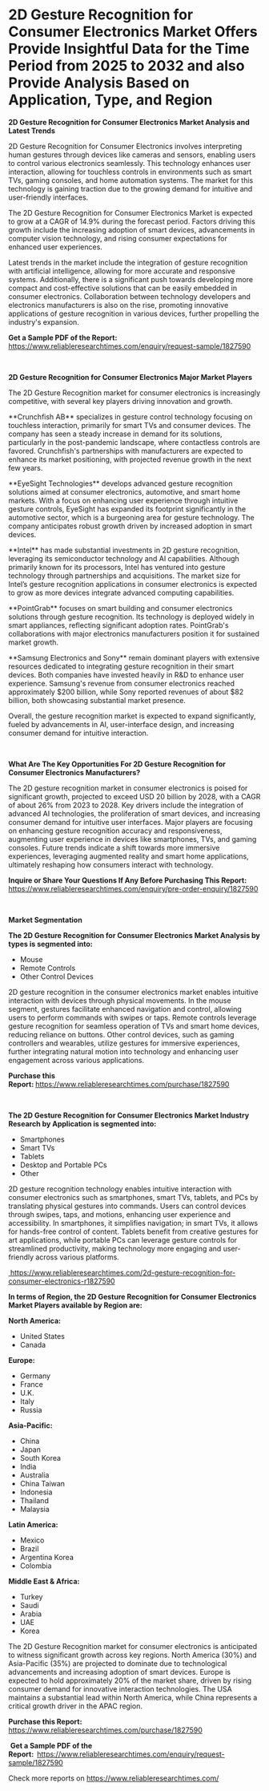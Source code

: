 <p><h1>2D Gesture Recognition for Consumer Electronics Market Offers Provide Insightful Data for the Time Period from 2025 to 2032 and also Provide Analysis Based on Application, Type, and Region</h1></p><p><strong>2D Gesture Recognition for Consumer Electronics Market Analysis and Latest Trends</strong></p>
<p><p>2D Gesture Recognition for Consumer Electronics involves interpreting human gestures through devices like cameras and sensors, enabling users to control various electronics seamlessly. This technology enhances user interaction, allowing for touchless controls in environments such as smart TVs, gaming consoles, and home automation systems. The market for this technology is gaining traction due to the growing demand for intuitive and user-friendly interfaces.</p><p>The 2D Gesture Recognition for Consumer Electronics Market is expected to grow at a CAGR of 14.9% during the forecast period. Factors driving this growth include the increasing adoption of smart devices, advancements in computer vision technology, and rising consumer expectations for enhanced user experiences. </p><p>Latest trends in the market include the integration of gesture recognition with artificial intelligence, allowing for more accurate and responsive systems. Additionally, there is a significant push towards developing more compact and cost-effective solutions that can be easily embedded in consumer electronics. Collaboration between technology developers and electronics manufacturers is also on the rise, promoting innovative applications of gesture recognition in various devices, further propelling the industry's expansion.</p></p>
<p><strong>Get a Sample PDF of the Report:&nbsp;</strong> <a href="https://www.reliableresearchtimes.com/enquiry/request-sample/1827590?utm_campaign=3219&utm_medium=2&utm_source=Github&utm_content=ia&utm_term=06042025&utm_id=2d-gesture-recognition-for-consumer-electronics">https://www.reliableresearchtimes.com/enquiry/request-sample/1827590</a></p>
<p>&nbsp;</p>
<p><strong>2D Gesture Recognition for Consumer Electronics Major Market Players</strong></p>
<p><p>The 2D Gesture Recognition market for consumer electronics is increasingly competitive, with several key players driving innovation and growth. </p><p>**Crunchfish AB** specializes in gesture control technology focusing on touchless interaction, primarily for smart TVs and consumer devices. The company has seen a steady increase in demand for its solutions, particularly in the post-pandemic landscape, where contactless controls are favored. Crunchfish's partnerships with manufacturers are expected to enhance its market positioning, with projected revenue growth in the next few years.</p><p>**EyeSight Technologies** develops advanced gesture recognition solutions aimed at consumer electronics, automotive, and smart home markets. With a focus on enhancing user experience through intuitive gesture controls, EyeSight has expanded its footprint significantly in the automotive sector, which is a burgeoning area for gesture technology. The company anticipates robust growth driven by increased adoption in smart devices.</p><p>**Intel** has made substantial investments in 2D gesture recognition, leveraging its semiconductor technology and AI capabilities. Although primarily known for its processors, Intel has ventured into gesture technology through partnerships and acquisitions. The market size for Intel’s gesture recognition applications in consumer electronics is expected to grow as more devices integrate advanced computing capabilities.</p><p>**PointGrab** focuses on smart building and consumer electronics solutions through gesture recognition. Its technology is deployed widely in smart appliances, reflecting significant adoption rates. PointGrab's collaborations with major electronics manufacturers position it for sustained market growth.</p><p>**Samsung Electronics and Sony** remain dominant players with extensive resources dedicated to integrating gesture recognition in their smart devices. Both companies have invested heavily in R&D to enhance user experience. Samsung's revenue from consumer electronics reached approximately $200 billion, while Sony reported revenues of about $82 billion, both showcasing substantial market presence.</p><p>Overall, the gesture recognition market is expected to expand significantly, fueled by advancements in AI, user-interface design, and increasing consumer demand for intuitive interaction.</p></p>
<p>&nbsp;</p>
<p><strong>What Are The Key Opportunities For 2D Gesture Recognition for Consumer Electronics Manufacturers?</strong></p>
<p><p>The 2D gesture recognition market in consumer electronics is poised for significant growth, projected to exceed USD 20 billion by 2028, with a CAGR of about 26% from 2023 to 2028. Key drivers include the integration of advanced AI technologies, the proliferation of smart devices, and increasing consumer demand for intuitive user interfaces. Major players are focusing on enhancing gesture recognition accuracy and responsiveness, augmenting user experience in devices like smartphones, TVs, and gaming consoles. Future trends indicate a shift towards more immersive experiences, leveraging augmented reality and smart home applications, ultimately reshaping how consumers interact with technology.</p></p>
<p><strong>Inquire or Share Your Questions If Any Before Purchasing This Report:</strong> <a href="https://www.reliableresearchtimes.com/enquiry/pre-order-enquiry/1827590?utm_campaign=3219&utm_medium=2&utm_source=Github&utm_content=ia&utm_term=06042025&utm_id=2d-gesture-recognition-for-consumer-electronics">https://www.reliableresearchtimes.com/enquiry/pre-order-enquiry/1827590</a></p>
<p>&nbsp;</p>
<p><strong>Market Segmentation</strong></p>
<p><strong>The 2D Gesture Recognition for Consumer Electronics Market Analysis by types is segmented into:</strong></p>
<p><ul><li>Mouse</li><li>Remote Controls</li><li>Other Control Devices</li></ul></p>
<p><p>2D gesture recognition in the consumer electronics market enables intuitive interaction with devices through physical movements. In the mouse segment, gestures facilitate enhanced navigation and control, allowing users to perform commands with swipes or taps. Remote controls leverage gesture recognition for seamless operation of TVs and smart home devices, reducing reliance on buttons. Other control devices, such as gaming controllers and wearables, utilize gestures for immersive experiences, further integrating natural motion into technology and enhancing user engagement across various applications.</p></p>
<p><strong>Purchase this Report:&nbsp;</strong><a href="https://www.reliableresearchtimes.com/purchase/1827590?utm_campaign=3219&utm_medium=2&utm_source=Github&utm_content=ia&utm_term=06042025&utm_id=2d-gesture-recognition-for-consumer-electronics">https://www.reliableresearchtimes.com/purchase/1827590</a></p>
<p>&nbsp;</p>
<p><strong>The 2D Gesture Recognition for Consumer Electronics Market Industry Research by Application is segmented into:</strong></p>
<p><ul><li>Smartphones</li><li>Smart TVs</li><li>Tablets</li><li>Desktop and Portable PCs</li><li>Other</li></ul></p>
<p><p>2D gesture recognition technology enables intuitive interaction with consumer electronics such as smartphones, smart TVs, tablets, and PCs by translating physical gestures into commands. Users can control devices through swipes, taps, and motions, enhancing user experience and accessibility. In smartphones, it simplifies navigation; in smart TVs, it allows for hands-free control of content. Tablets benefit from creative gestures for art applications, while portable PCs can leverage gesture controls for streamlined productivity, making technology more engaging and user-friendly across various platforms.</p></p>
<p><a href="https://www.reliableresearchtimes.com/2d-gesture-recognition-for-consumer-electronics-r1827590?utm_campaign=3219&utm_medium=2&utm_source=Github&utm_content=ia&utm_term=06042025&utm_id=2d-gesture-recognition-for-consumer-electronics">&nbsp;https://www.reliableresearchtimes.com/2d-gesture-recognition-for-consumer-electronics-r1827590</a></p>
<p><strong>In terms of Region, the 2D Gesture Recognition for Consumer Electronics Market Players available by Region are:</strong></p>
<p>
    <p> <strong> North America: </strong>
        <ul>
            <li>United States</li>
            <li>Canada</li>
        </ul>
        </p> 
    <p> <strong> Europe: </strong>
        <ul>
            <li>Germany</li>
            <li>France</li>
            <li>U.K.</li>
            <li>Italy</li>
            <li>Russia</li>
        </ul>
        </p> 
    <p> <strong> Asia-Pacific: </strong>
        <ul>
            <li>China</li>
            <li>Japan</li>
            <li>South Korea</li>
            <li>India</li>
            <li>Australia</li>
            <li>China Taiwan</li>
            <li>Indonesia</li>
            <li>Thailand</li>
            <li>Malaysia</li>
        </ul>
        </p> 
    <p> <strong> Latin America: </strong>
        <ul>
            <li>Mexico</li>
            <li>Brazil</li>
            <li>Argentina Korea</li>
            <li>Colombia</li>
        </ul>
        </p> 
    <p> <strong> Middle East & Africa: </strong>
        <ul>
            <li>Turkey</li>
            <li>Saudi</li>
            <li>Arabia</li>
            <li>UAE</li>
            <li>Korea</li>
        </ul>
    </p>
    </p>
<p><p>The 2D Gesture Recognition market for consumer electronics is anticipated to witness significant growth across key regions. North America (30%) and Asia-Pacific (35%) are projected to dominate due to technological advancements and increasing adoption of smart devices. Europe is expected to hold approximately 20% of the market share, driven by rising consumer demand for innovative interaction technologies. The USA maintains a substantial lead within North America, while China represents a critical growth driver in the APAC region.</p></p>
<p><strong>Purchase this Report: </strong><a href="https://www.reliableresearchtimes.com/purchase/1827590?utm_campaign=3219&utm_medium=2&utm_source=Github&utm_content=ia&utm_term=06042025&utm_id=2d-gesture-recognition-for-consumer-electronics">https://www.reliableresearchtimes.com/purchase/1827590</a></p>
<p>&nbsp;<strong>Get a Sample PDF of the Report:&nbsp;&nbsp;</strong><a href="https://www.reliableresearchtimes.com/enquiry/request-sample/1827590?utm_campaign=3219&utm_medium=2&utm_source=Github&utm_content=ia&utm_term=06042025&utm_id=2d-gesture-recognition-for-consumer-electronics">https://www.reliableresearchtimes.com/enquiry/request-sample/1827590</a></p>
<p><strong></strong></p>
<p>Check more reports on <a href="https://www.reliableresearchtimes.com/?utm_campaign=3219&utm_medium=2&utm_source=Github&utm_content=ia&utm_term=06042025&utm_id=2d-gesture-recognition-for-consumer-electronics">https://www.reliableresearchtimes.com/</a></p>